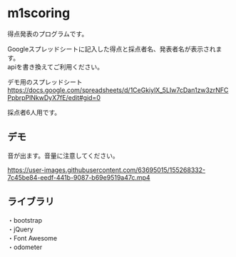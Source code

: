 # m1scoring
得点発表のプログラムです。<br>

Googleスプレッドシートに記入した得点と採点者名、発表者名が表示されます。<br>
apiを書き換えてご利用ください。<br>

デモ用のスプレッドシート<br>
https://docs.google.com/spreadsheets/d/1CeGkiylX_5LIw7cDan1zw3zrNFCPpbrpPlNkwDyX7fE/edit#gid=0

採点者6人用です。


## デモ
音が出ます。音量に注意してください。

https://user-images.githubusercontent.com/63695015/155268332-7c45be84-eedf-441b-9087-b69e9519a47c.mp4

## ライブラリ
・bootstrap<br>
・jQuery<br>
・Font Awesome<br>
・odometer<br>
